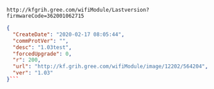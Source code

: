 `http://kfgrih.gree.com/wifiModule/Lastversion?firmwareCode=362001062715`

```json
{
  "CreateDate": "2020-02-17 08:05:44",
  "commProtVer": "",
  "desc": "1.03test",
  "forcedUpgrade": 0,
  "r": 200,
  "url": "http://kf.grih.gree.com/wifiModule/image/12202/564204",
  "ver": "1.03"
}```